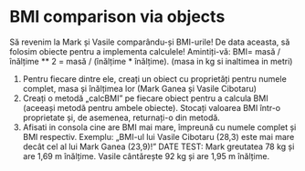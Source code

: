 # BMI comparison via objects
Să revenim la Mark și Vasile comparându-și BMI-urile! De data aceasta, să folosim obiecte pentru a implementa calculele! Amintiți-vă: BMI= masă / înălțime ** 2 = masă / (înălțime * înălțime). (masa in kg si inaltimea in metri)
1. Pentru fiecare dintre ele, creați un obiect cu proprietăți pentru numele complet, masa și înălțimea lor (Mark Ganea și Vasile Cibotaru)
2. Creați o metodă „calcBMI” pe fiecare obiect pentru a calcula BMI (aceeași metodă pentru ambele obiecte). Stocați valoarea BMI într-o proprietate și, de asemenea, returnați-o din metodă.
3. Afisati in consola cine are BMI mai mare, împreună cu numele complet și BMI respectiv. Exemplu: „BMI-ul lui Vasile Cibotaru (28,3) este mai mare decât cel al lui Mark Ganea (23,9)!”
DATE TEST: Mark greutatea 78 kg și are 1,69 m înălțime. Vasile cântărește 92 kg și are 1,95 m înălțime.
